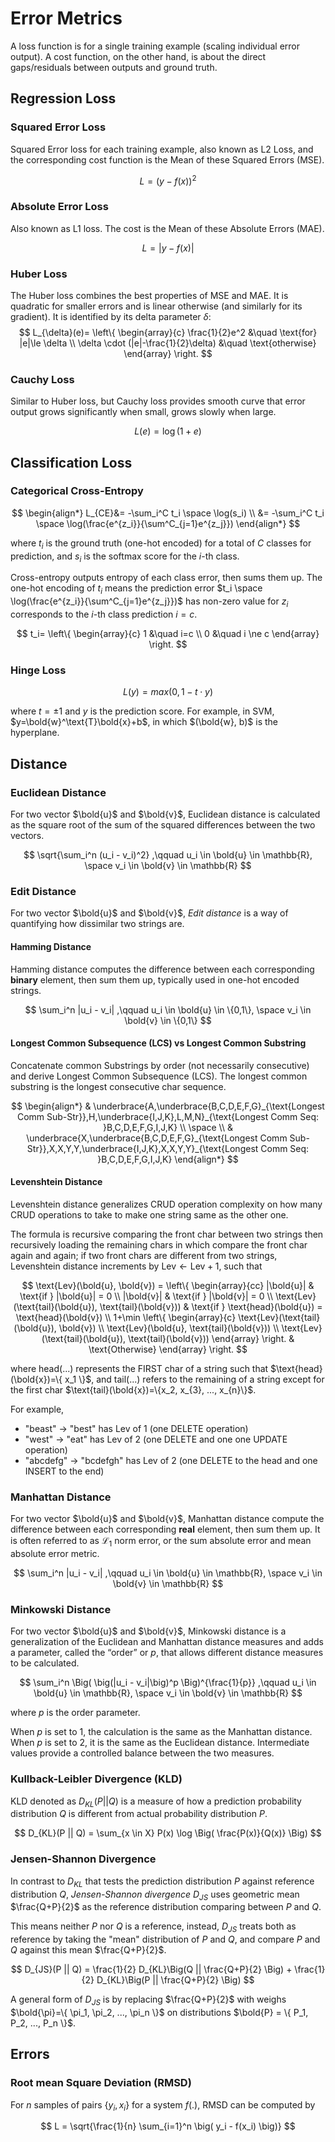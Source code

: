 # Error Metrics

A loss function is for a single training example (scaling individual error output). 
A cost function, on the other hand, is about the direct gaps/residuals between outputs and ground truth. 

## Regression Loss

### Squared Error Loss

Squared Error loss for each training example, also known as L2 Loss, and the corresponding cost function is the Mean of these Squared Errors (MSE).

$$
L = (y - f(x))^2
$$

### Absolute Error Loss

Also known as L1 loss. The cost is the Mean of these Absolute Errors (MAE).

$$
L = | y - f(x) |
$$

### Huber Loss

The Huber loss combines the best properties of MSE and MAE. 
It is quadratic for smaller errors and is linear otherwise (and similarly for its gradient). 
It is identified by its delta parameter $\delta$:
$$
L_{\delta}(e)=
\left\{
    \begin{array}{c}
        \frac{1}{2}e^2 &\quad \text{for} |e|\le \delta
        \\
        \delta \cdot (|e|-\frac{1}{2}\delta) &\quad \text{otherwise}
    \end{array}
\right.
$$

### Cauchy Loss

Similar to Huber loss, but Cauchy loss provides smooth curve that error output grows significantly when small, grows slowly when large.

$$
L(e) = \log (1+e)
$$

## Classification Loss

### Categorical Cross-Entropy

$$
\begin{align*}
L_{CE}&=
-\sum_i^C t_i \space \log(s_i) \\ &=
-\sum_i^C t_i \space \log(\frac{e^{z_i}}{\sum^C_{j=1}e^{z_j}})
\end{align*}
$$

where $t_i$ is the ground truth (one-hot encoded) for a total of $C$ classes for prediction, and $s_i$ is the softmax score for the $i$-th class.

Cross-entropy outputs entropy of each class error, then sums them up.
The one-hot encoding of $t_i$ means the prediction error $t_i \space \log(\frac{e^{z_i}}{\sum^C_{j=1}e^{z_j}})$ has non-zero value for $z_i$ corresponds to the $i$-th class prediction $i=c$.

$$
t_i=
\left\{
    \begin{array}{c}
        1 &\quad i=c
        \\
        0 &\quad i \ne c
    \end{array}
\right.
$$

### Hinge Loss

$$
L(y)=
max(0, 1-t \cdot y)
$$

where $t=\pm 1$ and $y$ is the prediction score. For example, in SVM, $y=\bold{w}^\text{T}\bold{x}+b$, in which $(\bold{w}, b)$ is the hyperplane.

## Distance

### Euclidean Distance

For two vector $\bold{u}$ and $\bold{v}$, Euclidean distance is calculated as the square root of the sum of the squared differences between the two vectors.

$$
\sqrt{\sum_i^n (u_i - v_i)^2}
,\qquad
u_i \in \bold{u} \in \mathbb{R}, \space v_i \in \bold{v} \in \mathbb{R}
$$

### Edit Distance

For two vector $\bold{u}$ and $\bold{v}$, *Edit distance* is a way of quantifying how dissimilar two strings are.

#### Hamming Distance

Hamming distance computes the difference between each corresponding **binary** element, then sum them up, typically used in one-hot encoded strings.

$$
\sum_i^n |u_i - v_i|
,\qquad
u_i \in \bold{u} \in \{0,1\}, \space v_i \in \bold{v} \in \{0,1\}
$$

#### Longest Common Subsequence (LCS) vs Longest Common Substring

Concatenate common Substrings by order (not necessarily consecutive) and derive Longest Common Subsequence (LCS).
The longest common substring is the longest consecutive char sequence.

$$
\begin{align*}
& \underbrace{A,\underbrace{B,C,D,E,F,G}_{\text{Longest Comm Sub-Str}},H,\underbrace{I,J,K},L,M,N}_{\text{Longest Comm Seq: }B,C,D,E,F,G,I,J,K} \\ \space \\
& \underbrace{X,\underbrace{B,C,D,E,F,G}_{\text{Longest Comm Sub-Str}},X,X,Y,Y,\underbrace{I,J,K},X,X,Y,Y}_{\text{Longest Comm Seq: }B,C,D,E,F,G,I,J,K}
\end{align*}
$$

#### Levenshtein Distance

Levenshtein distance generalizes CRUD operation complexity on how many CRUD operations to take to make one string same as the other one.

The formula is recursive comparing the front char between two strings then recursively loading the remaining chars in which compare the front char again and again; if two front chars are different from two strings, Levenshtein distance increments by $\text{Lev} \leftarrow \text{Lev}+1$, such that

$$
\text{Lev}(\bold{u}, \bold{v}) =
\left\{ \begin{array}{cc}
    |\bold{u}| & \text{if } |\bold{u}| = 0 \\
    |\bold{v}| & \text{if } |\bold{v}| = 0 \\
    \text{Lev}(\text{tail}(\bold{u}), \text{tail}(\bold{v})) & \text{if } \text{head}(\bold{u}) = \text{head}(\bold{v}) \\
    1+\min \left\{
        \begin{array}{c}
            \text{Lev}(\text{tail}(\bold{u}), \bold{v}) \\
            \text{Lev}(\bold{u}, \text{tail}(\bold{v})) \\
            \text{Lev}(\text{tail}(\bold{u}), \text{tail}(\bold{v}))
        \end{array}
        \right. & \text{Otherwise}
\end{array}
\right.
$$

where $\text{head}(...)$ represents the FIRST char of a string such that $\text{head}(\bold{x})=\{ x_1 \}$, and $\text{tail}(...)$ refers to the remaining of a string except for the first char $\text{tail}(\bold{x})=\{x_2, x_{3}, ..., x_{n}\}$.

For example,

* "beast" $\rightarrow$ "best" has $\text{Lev}$ of $1$ (one DELETE operation)
* "west" $\rightarrow$ "eat" has $\text{Lev}$ of $2$ (one DELETE and one one UPDATE operation)
* "abcdefg" $\rightarrow$ "bcdefgh" has $\text{Lev}$ of $2$ (one DELETE to the head and one INSERT to the end)

### Manhattan Distance

For two vector $\bold{u}$ and $\bold{v}$, Manhattan distance compute the difference between each corresponding **real** element, then sum them up.
It is often referred to as $\mathcal{L}_1$ norm error, or the sum absolute error and mean absolute error metric.

$$
\sum_i^n |u_i - v_i|
,\qquad
u_i \in \bold{u} \in \mathbb{R}, \space v_i \in \bold{v} \in \mathbb{R}
$$

### Minkowski Distance

For two vector $\bold{u}$ and $\bold{v}$, Minkowski distance is a generalization of the Euclidean and Manhattan distance measures and adds a parameter, called the “order” or $p$, that allows different distance measures to be calculated.

$$
\sum_i^n \Big( \big(|u_i - v_i|\big)^p \Big)^{\frac{1}{p}}
,\qquad
u_i \in \bold{u} \in \mathbb{R}, \space v_i \in \bold{v} \in \mathbb{R}
$$

where $p$ is the order parameter.

When $p$ is set to $1$, the calculation is the same as the Manhattan distance. 
When $p$ is set to $2$, it is the same as the Euclidean distance.
Intermediate values provide a controlled balance between the two measures.

### Kullback-Leibler Divergence (KLD)

KLD denoted as $D_{KL}(P || Q)$ is a measure of how a prediction probability distribution $Q$ is different from actual probability distribution $P$.

$$
D_{KL}(P || Q) =
\sum_{x \in X} P(x) \log \Big( \frac{P(x)}{Q(x)} \Big)
$$

### Jensen-Shannon Divergence

In contrast to $D_{KL}$ that tests the prediction distribution $P$ against reference distribution $Q$, *Jensen-Shannon divergence* $D_{JS}$ uses geometric mean $\frac{Q+P}{2}$ as the reference distribution comparing between $P$ and $Q$.

This means neither $P$ nor $Q$ is a reference, instead, $D_{JS}$ treats both as reference by taking the "mean" distribution of $P$ and $Q$, and compare $P$ and $Q$ against this mean $\frac{Q+P}{2}$.

$$
D_{JS}(P || Q) = \frac{1}{2} D_{KL}\Big(Q || \frac{Q+P}{2} \Big) + \frac{1}{2} D_{KL}\Big(P || \frac{Q+P}{2} \Big)
$$

A general form of $D_{JS}$ is by replacing $\frac{Q+P}{2}$ with weighs $\bold{\pi}=\{ \pi_1, \pi_2, ..., \pi_n \}$ on distributions $\bold{P} = \{ P_1, P_2, ..., P_n \}$.

## Errors


### Root mean Square Deviation (RMSD)

For $n$ samples of pairs $\{ y_i, x_i \}$ for a system $f(.)$, RMSD can be computed by

$$
L = \sqrt{\frac{1}{n} \sum_{i=1}^n \big( y_i - f(x_i) \big)}
$$
